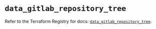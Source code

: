 # `data_gitlab_repository_tree`

Refer to the Terraform Registry for docs: [`data_gitlab_repository_tree`](https://registry.terraform.io/providers/gitlabhq/gitlab/17.7.1/docs/data-sources/repository_tree).

